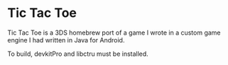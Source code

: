 # Tic Tac Toe
Tic Tac Toe is a 3DS homebrew port of a game I wrote in a custom
game engine I had written in Java for Android.

To build, devkitPro and libctru must be installed.